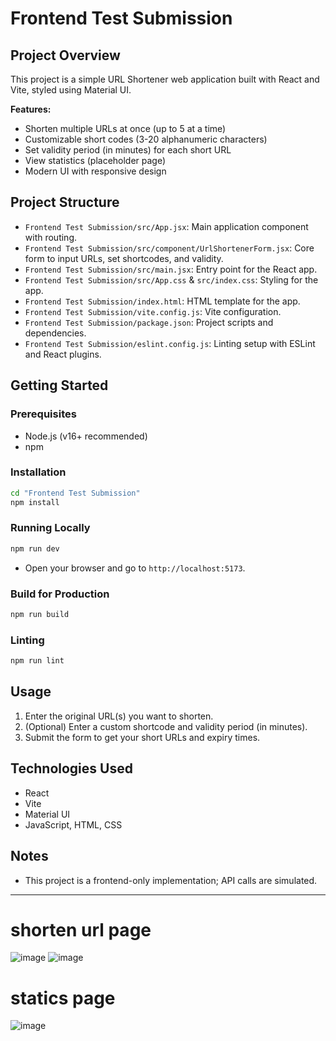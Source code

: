 # Frontend Test Submission

## Project Overview

This project is a simple URL Shortener web application built with React and Vite, styled using Material UI.

**Features:**
- Shorten multiple URLs at once (up to 5 at a time)
- Customizable short codes (3-20 alphanumeric characters)
- Set validity period (in minutes) for each short URL
- View statistics (placeholder page)
- Modern UI with responsive design

## Project Structure

- `Frontend Test Submission/src/App.jsx`: Main application component with routing.
- `Frontend Test Submission/src/component/UrlShortenerForm.jsx`: Core form to input URLs, set shortcodes, and validity.
- `Frontend Test Submission/src/main.jsx`: Entry point for the React app.
- `Frontend Test Submission/src/App.css` & `src/index.css`: Styling for the app.
- `Frontend Test Submission/index.html`: HTML template for the app.
- `Frontend Test Submission/vite.config.js`: Vite configuration.
- `Frontend Test Submission/package.json`: Project scripts and dependencies.
- `Frontend Test Submission/eslint.config.js`: Linting setup with ESLint and React plugins.

## Getting Started

### Prerequisites

- Node.js (v16+ recommended)
- npm

### Installation

```bash
cd "Frontend Test Submission"
npm install
```

### Running Locally

```bash
npm run dev
```
- Open your browser and go to `http://localhost:5173`.

### Build for Production

```bash
npm run build
```

### Linting

```bash
npm run lint
```

## Usage

1. Enter the original URL(s) you want to shorten.
2. (Optional) Enter a custom shortcode and validity period (in minutes).
3. Submit the form to get your short URLs and expiry times.

## Technologies Used

- React
- Vite
- Material UI
- JavaScript, HTML, CSS

## Notes

- This project is a frontend-only implementation; API calls are simulated.

---




# shorten url page
![image](https://github.com/user-attachments/assets/8e9677c4-259a-4b84-b455-28752a5d1a78)
![image](https://github.com/user-attachments/assets/4756cc39-1430-44d2-bdd4-0b823fe40915)
# statics page
![image](https://github.com/user-attachments/assets/c992b39f-0e2f-43ec-9a87-a369bc6dc848)
